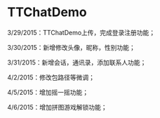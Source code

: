 # TTChatDemo
3/29/2015：TTChatDemo上传，完成登录注册功能；

3/30/2015：新增修改头像，昵称，性别功能；

3/31/2015：新增会话，通讯录，添加联系人功能；

4/2/2015：修改包路径等微调；

4/5/2015：增加摇一摇功能；

4/6/2015：增加拼图游戏解锁功能；
